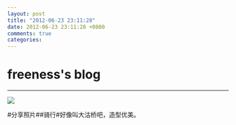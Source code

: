 ```yaml
---
layout: post
title: "2012-06-23 23:11:28"
date: 2012-06-23 23:11:28 +0800
comments: true
categories: 
---
```


# freeness's blog

----------

![](http://okqmqrbgo.bkt.clouddn.com/201206232311281.jpg)

>
\#分享照片\#\#骑行\#好像叫大沽桥吧，造型优美。